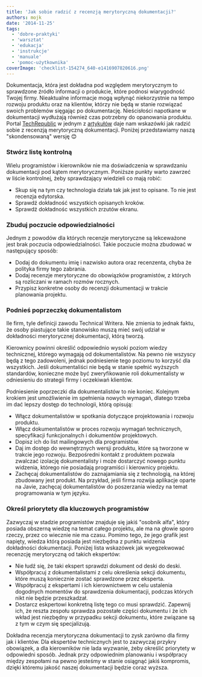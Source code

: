 ```yaml
---
title: 'Jak sobie radzić z recenzją merytoryczną dokumentacji?'
authors: mojk
date: '2014-11-25'
tags:
  - 'dobre-praktyki'
  - 'warsztat'
  - 'edukacja'
  - 'instrukcje'
  - 'manuale'
  - 'pomoc-użytkownika'
coverImage: 'checklist-154274_640-e1416907820616.png'
---
```


Dokumentacja, która jest dokładna pod względem merytorycznym to sprawdzone
źródło informacji o produkcie, które podnosi wiarygodność Twojej firmy.
Nieaktualne informacje mogą wpłynąć niekorzystnie na tempo rozwoju produktu oraz
na klientów, którzy nie będą w stanie rozwiązać swoich problemów sięgając po
dokumentację. Nieścisłości napotkane w dokumentacji wydłużają również czas
potrzebny do opanowania produktu. Portal
[TechRepublic](http://www.techrepublic.com/) w jednym z
[artykułów](http://www.techrepublic.com/article/tips-for-managing-the-technical-documentation-tech-review/)
daje nam wskazówki jak radzić sobie z recenzją merytoryczną dokumentacji.
Poniżej przedstawiamy naszą "skondensowaną" wersję 😊

<!--truncate-->

### Stwórz listę kontrolną

Wielu programistów i kierowników nie ma doświadczenia w sprawdzaniu dokumentacji
pod kątem merytorycznym. Poniższe punkty warto zawrzeć w liście kontrolnej, żeby
sprawdzający wiedzieli co mają robić:

- Skup się na tym czy technologia działa tak jak jest to opisane. To nie jest
  recenzja edytorska.
- Sprawdź dokładność wszystkich opisanych kroków.
- Sprawdź dokładnośc wszystkich zrzutów ekranu.

### Zbuduj poczucie odpowiedzialności

Jednym z powodów dla których recenzje merytoryczne są lekceważone jest brak
poczucia odpowiedzialności. Takie poczucie można zbudować w następujący sposób:

- Dodaj do dokumentu imię i nazwisko autora oraz recenzenta, chyba że polityka
  firmy tego zabrania.
- Dodaj recenzje merytoryczne do obowiązków programistów, z których są
  rozliczani w ramach rozmów rocznych.
- Przypisz konkretne osoby do recenzji dokumentacji w trakcie planowania
  projektu.

### Podnieś poprzeczkę dokumentalistom

Ile firm, tyle definicji zawodu Technical Writera. Nie zmienia to jednak faktu,
że osoby piastujące takie stanowisko muszą mieć swój udział w dokładności
merytorycznej dokumentacji, którą tworzą.

Kierownicy powinni określić odpowiednio wysoki poziom wiedzy technicznej,
którego wymagają od dokumentalistów. Na pewno nie wszyscy będą z tego
zadowoleni, jednak podniesienie tego poziomu to korzyść dla wszystkich. Jeśli
dokumentaliści nie będą w stanie spełnić wyższych standardów, konieczne może być
zweryfikowanie roli dokumentalisty w odniesieniu do strategii firmy i oczekiwań
klientów.

Podniesienie poprzeczki dla dokumentalistów to nie koniec. Kolejnym krokiem jest
umożliwienie im spełnienia nowych wymagań, dlatego trzeba im dać lepszy dostęp
do technologii, którą opisują:

- Włącz dokumentalistów w spotkania dotyczące projektowania i rozwoju produktu.
- Włącz dokumentalistów w proces rozwoju wymagań technicznych, specyfikacji
  funkcjonalnych i dokumentów projektowych.
- Dopisz ich do list mailingowych dla programistów.
- Daj im dostęp do wewnętrznych wersji produktu, które są tworzone w trakcie
  jego rozwoju. Bezpośredni kontakt z produktem pozwala zwalczać izolację
  dokumentalisty i może dostarczyć nowego punktu widzenia, którego nie posiadają
  programiści i kierownicy projektu.
- Zachęcaj dokumentalistów do zaznajamiania się z technologią, na której
  zbudowany jest produkt. Na przykład, jeśli firma rozwija aplikacje oparte na
  Javie, zachęcaj dokumentalistów do poszerzania wiedzy na temat programowania w
  tym języku.

### Określ priorytety dla kluczowych programistów

Zazwyczaj w stadzie programistów znajduje się jakiś "osobnik alfa", który
posiada obszerną wiedzę na temat całego projektu, ale ma na głowie sporo rzeczy,
przez co wiecznie nie ma czasu. Pomimo tego, że jego grafik jest napięty, wiedza
którą posiada jest niezbędna z punktu widzenia dokładności dokumentacji. Poniżej
lista wskazówek jak wyegzekwować recenzcję merytoryczną od takich ekspertów:

- Nie łudź się, że taki ekspert sprawdzi dokument od deski do deski.
- Współpracuj z dokumentalistami z celu określenia sekcji dokumentu, które muszą
  koniecznie zostać sprawdzone przez eksperta.
- Współpracuj z ekspertami i ich kierownictwem w celu ustalenia dogodnych
  momentów do sprawdzenia dokumentacji, podczas których nikt nie będzie
  przeszkadzał.
- Dostarcz eskpertowi konkretną listę tego co musi sprawdzić. Zapewnij ich, że
  reszta zespołu sprawdza pozostałe części dokumentu i że ich wkład jest
  niezbędny w przypadku sekcji dokumentu, które związane są z tym w czym się
  specjalizują.

Dokładna recenzja merytoryczna dokumentacji to zysk zarówno dla firmy jak i
klientów. Dla ekspertów technicznych jest to zazwyczaj przykry obowiązek, a dla
kierowników nie lada wyzwanie, żeby określić priorytety w odpowiedni sposób.
Jednak przy odpowiednim planowaniu i współpracy między zespołami na pewno
jesteśmy w stanie osiągnąć jakiś kompromis, dzięki któremu jakość naszej
dokumentacji będzie coraz wyższa.

